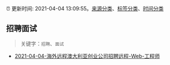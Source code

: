 :alarm_clock: 更新时间: 2021-04-04 13:09:55。[来源分类](../README.md)、[标签分类](../TAGS.md)、[时间分类](../TIMELINE.md)

## 招聘面试


> 关键字：`招聘`、`面试`



- [2021-04-04-海外远程澳大利亚创业公司招聘远程-Web-工程师](https://www.v2ex.com/t/767963) 